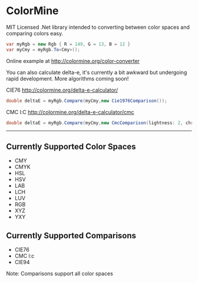 ColorMine
=========

MIT Licensed .Net library intended to converting between color spaces and comparing colors easy.


```c#
var myRgb = new Rgb { R = 149, G = 13, B = 12 }
var myCmy = myRgb.To<Cmy>();
```

Online example at http://colormine.org/color-converter

You can also calculate delta-e, it's currently a bit awkward but undergoing rapid development. More algorithms coming soon!

CIE76 http://colormine.org/delta-e-calculator/
```c#
double deltaE = myRgb.Compare(myCmy,new Cie1976Comparison());
```

CMC l:C http://colormine.org/delta-e-calculator/cmc
```c#
double deltaE = myRgb.Compare(myCmy,new CmcComparison(lightness: 2, chroma: 1));
```

***

## Currently Supported Color Spaces
* CMY
* CMYK
* HSL
* HSV
* LAB
* LCH
* LUV
* RGB
* XYZ
* YXY

## Currently Supported Comparisons
* CIE76
* CMC l:c
* CIE94

Note: Comparisons support all color spaces
